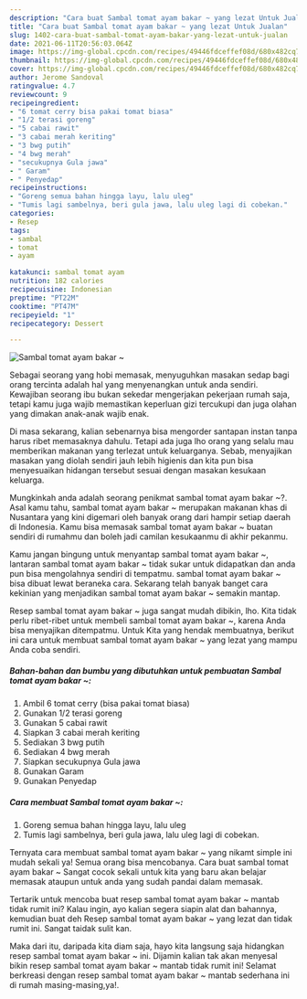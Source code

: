 ```yaml
---
description: "Cara buat Sambal tomat ayam bakar ~ yang lezat Untuk Jualan"
title: "Cara buat Sambal tomat ayam bakar ~ yang lezat Untuk Jualan"
slug: 1402-cara-buat-sambal-tomat-ayam-bakar-yang-lezat-untuk-jualan
date: 2021-06-11T20:56:03.064Z
image: https://img-global.cpcdn.com/recipes/49446fdceffef08d/680x482cq70/sambal-tomat-ayam-bakar-foto-resep-utama.jpg
thumbnail: https://img-global.cpcdn.com/recipes/49446fdceffef08d/680x482cq70/sambal-tomat-ayam-bakar-foto-resep-utama.jpg
cover: https://img-global.cpcdn.com/recipes/49446fdceffef08d/680x482cq70/sambal-tomat-ayam-bakar-foto-resep-utama.jpg
author: Jerome Sandoval
ratingvalue: 4.7
reviewcount: 9
recipeingredient:
- "6 tomat cerry bisa pakai tomat biasa"
- "1/2 terasi goreng"
- "5 cabai rawit"
- "3 cabai merah keriting"
- "3 bwg putih"
- "4 bwg merah"
- "secukupnya Gula jawa"
- " Garam"
- " Penyedap"
recipeinstructions:
- "Goreng semua bahan hingga layu, lalu uleg"
- "Tumis lagi sambelnya, beri gula jawa, lalu uleg lagi di cobekan."
categories:
- Resep
tags:
- sambal
- tomat
- ayam

katakunci: sambal tomat ayam 
nutrition: 182 calories
recipecuisine: Indonesian
preptime: "PT22M"
cooktime: "PT47M"
recipeyield: "1"
recipecategory: Dessert

---
```



![Sambal tomat ayam bakar ~](https://img-global.cpcdn.com/recipes/49446fdceffef08d/680x482cq70/sambal-tomat-ayam-bakar-foto-resep-utama.jpg)

Sebagai seorang yang hobi memasak, menyuguhkan masakan sedap bagi orang tercinta adalah hal yang menyenangkan untuk anda sendiri. Kewajiban seorang ibu bukan sekedar mengerjakan pekerjaan rumah saja, tetapi kamu juga wajib memastikan keperluan gizi tercukupi dan juga olahan yang dimakan anak-anak wajib enak.

Di masa  sekarang, kalian sebenarnya bisa mengorder santapan instan tanpa harus ribet memasaknya dahulu. Tetapi ada juga lho orang yang selalu mau memberikan makanan yang terlezat untuk keluarganya. Sebab, menyajikan masakan yang diolah sendiri jauh lebih higienis dan kita pun bisa menyesuaikan hidangan tersebut sesuai dengan masakan kesukaan keluarga. 



Mungkinkah anda adalah seorang penikmat sambal tomat ayam bakar ~?. Asal kamu tahu, sambal tomat ayam bakar ~ merupakan makanan khas di Nusantara yang kini digemari oleh banyak orang dari hampir setiap daerah di Indonesia. Kamu bisa memasak sambal tomat ayam bakar ~ buatan sendiri di rumahmu dan boleh jadi camilan kesukaanmu di akhir pekanmu.

Kamu jangan bingung untuk menyantap sambal tomat ayam bakar ~, lantaran sambal tomat ayam bakar ~ tidak sukar untuk didapatkan dan anda pun bisa mengolahnya sendiri di tempatmu. sambal tomat ayam bakar ~ bisa dibuat lewat beraneka cara. Sekarang telah banyak banget cara kekinian yang menjadikan sambal tomat ayam bakar ~ semakin mantap.

Resep sambal tomat ayam bakar ~ juga sangat mudah dibikin, lho. Kita tidak perlu ribet-ribet untuk membeli sambal tomat ayam bakar ~, karena Anda bisa menyajikan ditempatmu. Untuk Kita yang hendak membuatnya, berikut ini cara untuk membuat sambal tomat ayam bakar ~ yang lezat yang mampu Anda coba sendiri.

<!--inarticleads1-->

##### Bahan-bahan dan bumbu yang dibutuhkan untuk pembuatan Sambal tomat ayam bakar ~:

1. Ambil 6 tomat cerry (bisa pakai tomat biasa)
1. Gunakan 1/2 terasi goreng
1. Gunakan 5 cabai rawit
1. Siapkan 3 cabai merah keriting
1. Sediakan 3 bwg putih
1. Sediakan 4 bwg merah
1. Siapkan secukupnya Gula jawa
1. Gunakan  Garam
1. Gunakan  Penyedap




<!--inarticleads2-->

##### Cara membuat Sambal tomat ayam bakar ~:

1. Goreng semua bahan hingga layu, lalu uleg
1. Tumis lagi sambelnya, beri gula jawa, lalu uleg lagi di cobekan.




Ternyata cara membuat sambal tomat ayam bakar ~ yang nikamt simple ini mudah sekali ya! Semua orang bisa mencobanya. Cara buat sambal tomat ayam bakar ~ Sangat cocok sekali untuk kita yang baru akan belajar memasak ataupun untuk anda yang sudah pandai dalam memasak.

Tertarik untuk mencoba buat resep sambal tomat ayam bakar ~ mantab tidak rumit ini? Kalau ingin, ayo kalian segera siapin alat dan bahannya, kemudian buat deh Resep sambal tomat ayam bakar ~ yang lezat dan tidak rumit ini. Sangat taidak sulit kan. 

Maka dari itu, daripada kita diam saja, hayo kita langsung saja hidangkan resep sambal tomat ayam bakar ~ ini. Dijamin kalian tak akan menyesal bikin resep sambal tomat ayam bakar ~ mantab tidak rumit ini! Selamat berkreasi dengan resep sambal tomat ayam bakar ~ mantab sederhana ini di rumah masing-masing,ya!.

